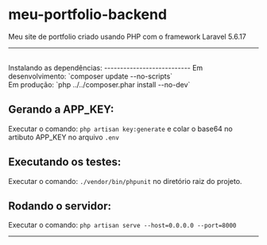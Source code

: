 # meu-portfolio-backend
Meu site de portfolio criado usando PHP com o framework Laravel 5.6.17 <br>
<hr>
<br>
Instalando as dependências:
---------------------------
Em desenvolvimento: `composer update --no-scripts`<br>
Em produção: `php ../../composer.phar install --no-dev`

Gerando a APP_KEY:
------------------
Executar o comando: `php artisan key:generate` e colar o base64 no artibuto  APP_KEY no arquivo `.env`

Executando os testes:
---------------------
Executar o comando: `./vendor/bin/phpunit` no diretório raiz do projeto.

Rodando o servidor:
-------------------
Executar o comando: `php artisan serve --host=0.0.0.0 --port=8000`

<hr>
